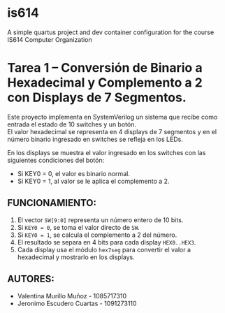 # is614
A simple quartus project and dev container configuration for the course IS614 Computer Organization

# Tarea 1 – Conversión de Binario a Hexadecimal y Complemento a 2 con Displays de 7 Segmentos.

Este proyecto implementa en SystemVerilog un sistema que recibe como entrada el estado de 10 switches y un botón.  
El valor hexadecimal se representa en 4 displays de 7 segmentos y en el número binario ingresado en switches se refleja en los LEDs.

En los displays se muestra el valor ingresado en los switches con las siguientes condiciones del botón:
  - Si KEY0 = 0, el valor es binario normal.
  - Si KEY0 = 1, al valor se le aplica el complemento a 2.

## FUNCIONAMIENTO:
1. El vector `SW[9:0]` representa un número entero de 10 bits.  
2. Si `KEY0 = 0`, se toma el valor directo de `SW`.  
3. Si `KEY0 = 1`, se calcula el complemento a 2 del número.  
4. El resultado se separa en 4 bits para cada display `HEX0..HEX3`.  
5. Cada display usa el módulo `hex7seg` para convertir el valor a hexadecimal y mostrarlo en los displays.

## AUTORES:
  - Valentina Murillo Muñoz - 1085717310
  - Jeronimo Escudero Cuartas - 1091273110
